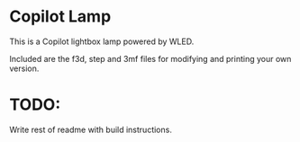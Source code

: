 # Copilot Lamp

This is a Copilot lightbox lamp powered by WLED. 

Included are the f3d, step and 3mf files for modifying and printing your own version.

# TODO:
Write rest of readme with build instructions.
